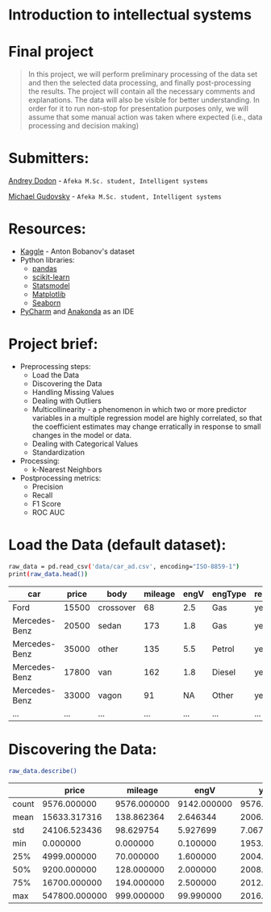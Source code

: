 # Introduction to intellectual systems
# Final project
> In this project, we will perform preliminary processing of the data set and then the selected data processing, and finally post-processing the results. 
The project will contain all the necessary comments and explanations. The data will also be visible for better understanding.
In order for it to run non-stop for presentation purposes only, we will assume that some manual action was taken where expected (i.e., data processing and decision making)

# Submitters:
[Andrey Dodon](https://www.kaggle.com/andreydodon) - `Afeka M.Sc. student, Intelligent systems`

[Michael Gudovsky](https://il.linkedin.com/in/michael-gudovsky-1392157b) - `Afeka M.Sc. student, Intelligent systems`


# Resources:
  - [Kaggle](https://www.kaggle.com/antfarol/car-sale-advertisements/download) - Anton Bobanov's dataset
  - Python libraries:
    * [pandas](https://pandas.pydata.org/)
    * [scikit-learn](https://scikit-learn.org/stable/)
    * [Statsmodel](https://www.statsmodels.org/stable/index.html)
    * [Matplotlib](https://matplotlib.org/)
    * [Seaborn](https://seaborn.pydata.org/)
  - [PyCharm](https://www.jetbrains.com/pycharm/download/#section=windows) and [Anakonda](https://www.anaconda.com/products/individual) as an IDE  
  

# Project brief:
- Preprocessing steps:
    * Load the Data
    * Discovering the Data
    * Handling Missing Values
    * Dealing with Outliers
    * Multicollinearity - a phenomenon in which two or more predictor variables 
						  in a multiple regression model are highly correlated, 
						  so that the coefficient estimates may change erratically 
						  in response to small changes in the model or data.
    * Dealing with Categorical Values
    * Standardization
- Processing:
    * k-Nearest Neighbors
- Postprocessing metrics:
    * Precision
    * Recall
    * F1 Score
    * ROC AUC



# Load the Data (default dataset):
```sh
raw_data = pd.read_csv('data/car_ad.csv', encoding="ISO-8859-1")
print(raw_data.head())
```
| car | price | body | mileage | engV | engType| registration | year | model | drive |
| --- | ----- | ---- | ------- | ---- | -------| ------------ | ---- | ----- | ----- |
|Ford 		  | 15500 	|crossover|68	|2.5	|Gas   |	yes|	2010|	   Kuga|	 full|
|Mercedes-Benz|	20500	|sedan	  |173	|1.8	|Gas   |	yes|	2011|	E-Class|	rear |
|Mercedes-Benz|	35000	|other	  |135	|5.5	|Petrol|	yes|	2008|	CL	550|	rear |
|Mercedes-Benz|	17800	|van	  |162	|1.8	|Diesel|	yes|	2012|	B	180|	front|
|Mercedes-Benz|	33000	|vagon	  |91	|NA		|Other |	yes|	2013|	E-Class|		 |
|...		  |	...     |...      |...	|...    |...   |	...|	 ...|	    ...|	 ... |


# Discovering the Data:
```sh
raw_data.describe()
```
|	  |price		|mileage	|engV		 |year		 |
|---- |-----		|-------	|----		 |----		 |
|count|9576.000000  |9576.000000|9142.000000 |9576.000000|
|mean |15633.317316 |138.862364 | 2.646344	 |2006.605994|
|std  |24106.523436 |98.629754  | 5.927699	 | 7.067924	 |
|min  |0.000000	    | 0.000000  | 0.100000	 |1953.000000|
|25%  |4999.000000  |70.000000  | 1.600000	 |2004.000000|
|50%  |9200.000000  |128.000000 | 2.000000	 |2008.000000|
|75%  |16700.000000 |194.000000 | 2.500000	 |2012.000000|
|max  |547800.000000|999.000000 |99.990000 	 |2016.000000|

